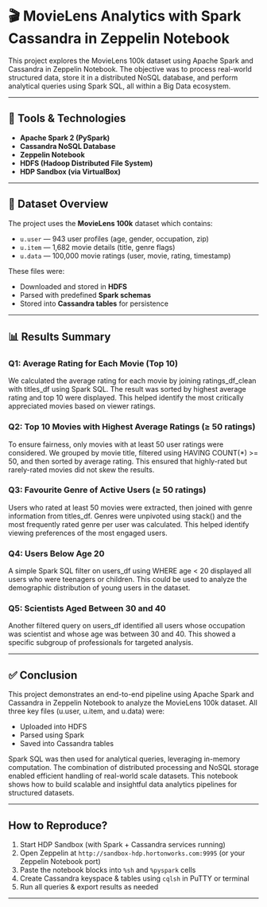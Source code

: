 # 🎬 MovieLens Analytics with Spark Cassandra in Zeppelin Notebook

This project explores the MovieLens 100k dataset using Apache Spark and Cassandra in Zeppelin Notebook. The objective was to process real-world structured data, store it in a distributed NoSQL database, and perform analytical queries using Spark SQL, all within a Big Data ecosystem.

---

## 🧰 Tools & Technologies
- **Apache Spark 2 (PySpark)**
- **Cassandra NoSQL Database**
- **Zeppelin Notebook**
- **HDFS (Hadoop Distributed File System)**
- **HDP Sandbox (via VirtualBox)**

---

## 📂 Dataset Overview

The project uses the **MovieLens 100k** dataset which contains:
- `u.user` — 943 user profiles (age, gender, occupation, zip)
- `u.item` — 1,682 movie details (title, genre flags)
- `u.data` — 100,000 movie ratings (user, movie, rating, timestamp)

These files were:
- Downloaded and stored in **HDFS**
- Parsed with predefined **Spark schemas**
- Stored into **Cassandra tables** for persistence

---

## 📊 Results Summary

### Q1: Average Rating for Each Movie (Top 10)
We calculated the average rating for each movie by joining ratings_df_clean with titles_df using Spark SQL. The result was sorted by highest average rating and top 10 were displayed. This helped identify the most critically appreciated movies based on viewer ratings.

### Q2: Top 10 Movies with Highest Average Ratings (≥ 50 ratings)
To ensure fairness, only movies with at least 50 user ratings were considered. We grouped by movie title, filtered using HAVING COUNT(*) >= 50, and then sorted by average rating. This ensured that highly-rated but rarely-rated movies did not skew the results.

### Q3: Favourite Genre of Active Users (≥ 50 ratings)
Users who rated at least 50 movies were extracted, then joined with genre information from titles_df. Genres were unpivoted using stack() and the most frequently rated genre per user was calculated. This helped identify viewing preferences of the most engaged users.

### Q4: Users Below Age 20
A simple Spark SQL filter on users_df using WHERE age < 20 displayed all users who were teenagers or children. This could be used to analyze the demographic distribution of young users in the dataset.

### Q5: Scientists Aged Between 30 and 40
Another filtered query on users_df identified all users whose occupation was scientist and whose age was between 30 and 40. This showed a specific subgroup of professionals for targeted analysis.

---

## ✅ Conclusion

This project demonstrates an end-to-end pipeline using Apache Spark and Cassandra in Zeppelin Notebook to analyze the MovieLens 100k dataset. All three key files (u.user, u.item, and u.data) were:

+ Uploaded into HDFS
+ Parsed using Spark
+ Saved into Cassandra tables

Spark SQL was then used for analytical queries, leveraging in-memory computation. The combination of distributed processing and NoSQL storage enabled efficient handling of real-world scale datasets. This notebook shows how to build scalable and insightful data analytics pipelines for structured datasets.

---

## How to Reproduce?

1. Start HDP Sandbox (with Spark + Cassandra services running)
2. Open Zeppelin at `http://sandbox-hdp.hortonworks.com:9995` (or your Zeppelin Notebook port)
3. Paste the notebook blocks into `%sh` and `%pyspark` cells
4. Create Cassandra keyspace & tables using `cqlsh` in PuTTY or terminal
5. Run all queries & export results as needed

---




